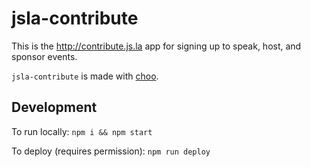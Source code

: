 # jsla-contribute

This is the http://contribute.js.la app for signing up to speak, host, and sponsor events.

`jsla-contribute` is made with [choo](http://npm.im/choo).

## Development

To run locally: `npm i && npm start`

To deploy (requires permission): `npm run deploy`
